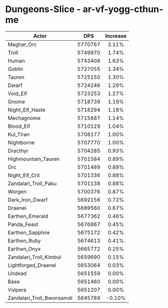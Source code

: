 # Dungeons-Slice - ar-vf-yogg-cthun-me
| Actor | DPS | Increase |
|---|:---:|:---:|
|Maghar_Orc|5770767|2.11%|
|Troll|5749970|1.74%|
|Human|5743408|1.63%|
|Goblin|5727055|1.34%|
|Tauren|5725150|1.30%|
|Dwarf|5724246|1.29%|
|Void_Elf|5723253|1.27%|
|Gnome|5718739|1.19%|
|Night_Elf_Haste|5718294|1.18%|
|Mechagnome|5715687|1.14%|
|Blood_Elf|5710129|1.04%|
|Kul_Tiran|5708177|1.00%|
|Nightborne|5707770|1.00%|
|Dracthyr|5704285|0.93%|
|Highmountain_Tauren|5701584|0.89%|
|Orc|5701489|0.89%|
|Night_Elf_Crit|5701336|0.88%|
|Zandalari_Troll_Paku|5701138|0.88%|
|Worgen|5700376|0.87%|
|Dark_Iron_Dwarf|5692156|0.72%|
|Draenei|5689560|0.67%|
|Earthen_Emerald|5677362|0.46%|
|Panda_Feast|5676867|0.45%|
|Earthen_Sapphire|5675172|0.42%|
|Earthen_Ruby|5674613|0.41%|
|Earthen_Onyx|5665772|0.25%|
|Zandalari_Troll_Kimbul|5659690|0.15%|
|Lightforged_Draenei|5653064|0.03%|
|Undead|5651559|0.00%|
|Base|5651460|0.00%|
|Vulpera|5651207|0.00%|
|Zandalari_Troll_Bwonsamdi|5645789|-0.10%|
